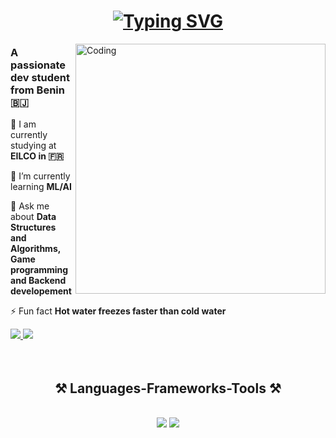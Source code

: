 <h1 align="center">
<a href="https://git.io/typing-svg"><img src="https://readme-typing-svg.herokuapp.com?font=SUSE&weight=700&size=34&pause=2500&color=F70404&center=true&vCenter=true&width=435&lines=Hello+%F0%9F%91%8B%2C+I'm+Toudonou" alt="Typing SVG" /></a>
</h1>

<img align="right" alt="Coding" width="400" src="https://user-images.githubusercontent.com/74038190/219923809-b86dc415-a0c2-4a38-bc88-ad6cf06395a8.gif"/>

<h3 align="left">A passionate dev student from Benin 🇧🇯</h3>

<div align="left">
 
 🔭 I am currently studying at **EILCO in 🇫🇷**
 
 🌱 I’m currently learning **ML/AI**

💬 Ask me about **Data Structures and Algorithms, Game programming and Backend developement**

⚡ Fun fact **Hot water freezes faster than cold water**

 </div>
 
<div align="left"> 
  <a href="mailto:hnounagnonoswald@gmail.com">
    <img src="https://img.shields.io/badge/Gmail-333333?style=for-the-badge&logo=gmail&logoColor=red" />
  </a>
  <a href="https://linkedin.com/in/toudonou" target="_blank">
    <img src="https://img.shields.io/badge/LinkedIn-0077B5?style=for-the-badge&logo=linkedin&logoColor=white" target="_blank" />
  </a>
</div>
<br/>
<br/>

<h2 align="center">⚒️ Languages-Frameworks-Tools ⚒️</h2>
<br/>
<div align="center">
    <img src="https://skillicons.dev/icons?i=bash,c,cpp,cs,java,python,js,nodejs,express,laravel" />
    <img src="https://skillicons.dev/icons?i=clion,vscode,godot,idea,neovim,sublime,rider" /><br>
</div>
